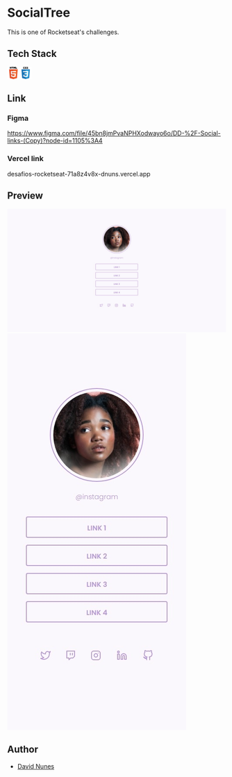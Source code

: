 # SocialTree

This is one of Rocketseat's challenges.

## Tech Stack

<img alt="HTML5" width="28px" src="https://raw.githubusercontent.com/github/explore/80688e429a7d4ef2fca1e82350fe8e3517d3494d/topics/html/html.png" /><img alt="CSS3" width="28px" src="https://raw.githubusercontent.com/github/explore/80688e429a7d4ef2fca1e82350fe8e3517d3494d/topics/css/css.png" />

## Link

### Figma

https://www.figma.com/file/45bn8jmPvaNPHXodwayo6o/DD-%2F-Social-links-(Copy)?node-id=1105%3A4

### Vercel link
desafios-rocketseat-71a8z4v8x-dnuns.vercel.app

## Preview

![screenshot](readme_img/desktop.jpeg)
![screenshot](readme_img/mobile.jpeg)

## Author

- [David Nunes](https://www.github.com/Dnuns)

